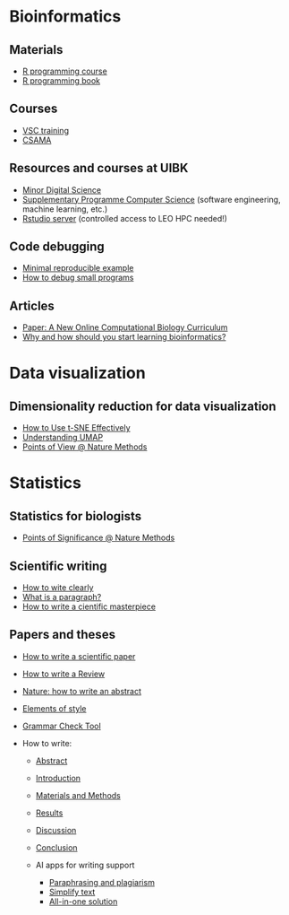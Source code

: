 # Bioinformatics 

## Materials
- [R programming course](https://github.com/FFinotello/Rcourse)
- [R programming book](https://discdown.org/rprogramming/)

## Courses
- [VSC training](https://vsc.ac.at/research/vsc-research-center/vsc-school-seminar/)
- [CSAMA](https://www.huber.embl.de/csama2020/)

## Resources and courses at UIBK
- [Minor Digital Science](https://www.uibk.ac.at/disc/teaching/digital-science/index.html.en)
- [Supplementary Programme Computer Science](https://www.uibk.ac.at/studium/angebot/es-informatik/index.html.en) (software engineering, machine learning, etc.)
- [Rstudio server](https://login.leo4.uibk.ac.at/rstudio/) (controlled access to LEO HPC needed!)

## Code debugging
- [Minimal reproducible example](https://stackoverflow.com/help/minimal-reproducible-example)
- [How to debug small programs](https://ericlippert.com/2014/03/05/how-to-debug-small-programs/)

## Articles
- [Paper: A New Online Computational Biology Curriculum](https://journals.plos.org/ploscompbiol/article?id=10.1371/journal.pcbi.1003662)
- [Why and how should you start learning bioinformatics?](https://network.febs.org/posts/why-and-how-should-you-start-learning-bioinformatics?s=03)


# Data visualization

## Dimensionality reduction for data visualization
- [How to Use t-SNE Effectively](https://distill.pub/2016/misread-tsne/)
- [Understanding UMAP](https://pair-code.github.io/understanding-umap/)
- [Points of View @ Nature Methods](https://www.nature.com/search?q=%22Points%20of%20view%22&journal=nmeth&order=relevance)

# Statistics

## Statistics for biologists
- [Points of Significance @ Nature Methods](https://www.nature.com/search?q=%22Points+of+significance%22&journal=nmeth)

## Scientific writing

- [How to wite clearly](https://www.sfedit.net/wp-content/uploads/2019/10/Fourteen-Steps-to-Writing-Clearly.pdf)
- [What is a paragraph?](https://writingcenter.unc.edu/tips-and-tools/paragraphs/)
- [How to write a cientific masterpiece](https://www.jci.org/articles/view/130284)

## Papers and theses

- [How to write a scientific paper](https://www.sfedit.net/wp-content/uploads/2019/10/Twelve-Steps-to-Developing-an-Effective-First-Draft.pdf)
- [How to write a Review](https://www.nature.com/articles/d41586-020-03422-x)
- [Nature: how to write an abstract](https://github.com/ComputationalBiomedicineGroup/Useful_resources/blob/main/nature-summary-paragraph.pdf)
- [Elements of style](https://www.nature.com/articles/nphys724)
- [Grammar Check Tool](https://www.aje.com/grammar-check/?utm_source=Website&utm_medium=Nature&utm_campaign=SNAS+Referrals+2022+GC&utm_id=Grammar+Check)

- How to write:
  - [Abstract](https://www.sfedit.net/wp-content/uploads/2019/10/Ten-Steps-to-Writing-an-Effective-Abstract.pdf)
  - [Introduction](https://www.sfedit.net/wp-content/uploads/2020/09/Introduction.pdf)
  - [Materials and Methods](https://www.sfedit.net/wp-content/uploads/2020/12/MaterialsMethods.pdf)
  - [Results](https://www.sfedit.net/wp-content/uploads/2021/07/Results.pdf)
  - [Discussion](https://www.sfedit.net/wp-content/uploads/2021/04/Discussion.pdf)
  - [Conclusion](https://www.sfedit.net/wp-content/uploads/2020/09/Conclusion.pdf)
  
  - AI apps for writing support
    - [Paraphrasing and plagiarism](https://quillbot.com/)
    - [Simplify text](https://hemingwayapp.com/)
    - [All-in-one solution](https://www.writefull.com/)
